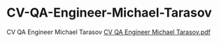 # CV-QA-Engineer-Michael-Tarasov
CV QA Engineer Michael Tarasov
[CV QA Engineer Michael Tarasov.pdf](https://github.com/MishaTarasov/CV-QA-Engineer-Michael-Tarasov/files/10013659/CV.QA.Engineer.Michael.Tarasov.pdf)
